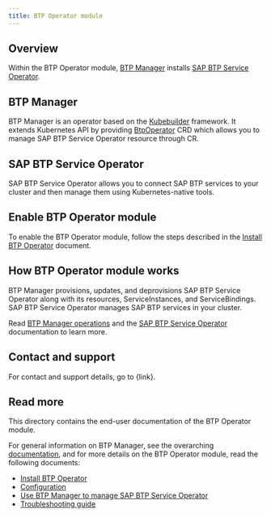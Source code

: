 ```yaml
---
title: BTP Operator module
---
```


## Overview

Within the BTP Operator module, [BTP Manager](../../README.md) installs [SAP BTP Service Operator](https://github.com/SAP/sap-btp-service-operator/blob/main/README.md).

## BTP Manager

BTP Manager is an operator based on the [Kubebuilder](https://github.com/kubernetes-sigs/kubebuilder) framework. It extends Kubernetes API by providing [BtpOperator](https://github.com/kyma-project/btp-manager/blob/main/config/crd/bases/operator.kyma-project.io_btpoperators.yaml) CRD which allows you to manage SAP BTP Service Operator resource through CR. 

## SAP BTP Service Operator

SAP BTP Service Operator allows you to connect SAP BTP services to your cluster and then manage them using Kubernetes-native tools.

## Enable BTP Operator module

To enable the BTP Operator module, follow the steps described in the [Install BTP Operator](01-10-installation.md) document.

## How BTP Operator module works

BTP Manager provisions, updates, and deprovisions SAP BTP Service Operator along with its resources, ServiceInstances, and ServiceBindings. SAP BTP Service Operator manages SAP BTP services in your cluster.

Read [BTP Manager operations](../contributor/02-10-operations.md) and the [SAP BTP Service Operator](https://github.com/SAP/sap-btp-service-operator) documentation to learn more.

## Contact and support

For contact and support details, go to {link}.

## Read more

This directory contains the end-user documentation of the BTP Operator module.  

For general information on BTP Manager, see the overarching [documentation](../../README.md), and for more details on the BTP Operator module, read the following documents:

- [Install BTP Operator](01-10-installation.md)
- [Configuration](01-20-configuration.md)
- [Use BTP Manager to manage SAP BTP Service Operator](02-10-usage.md)
- [Troubleshooting guide](03-10-troubleshooting.md)
